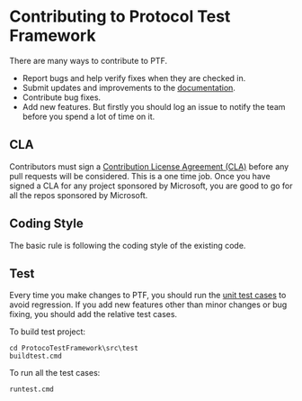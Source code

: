 # Contributing to Protocol Test Framework
There are many ways to contribute to PTF.

* Report bugs and help verify fixes when they are checked in.
* Submit updates and improvements to the [documentation](https://github.com/Microsoft/ProtocolTestFramework/tree/master/docs).
* Contribute bug fixes.
* Add new features. But firstly you should log an issue to notify the team before you spend a lot of time on it.

## CLA
Contributors must sign a [Contribution License Agreement (CLA)](https://cla.microsoft.com/) before any pull requests will be considered. 
This is a one time job. Once you have signed a CLA for any project sponsored by Microsoft, you are good to go for all the repos sponsored by Microsoft.

## Coding Style
The basic rule is following the coding style of the existing code. 

## Test
Every time you make changes to PTF, you should run the [unit test cases](https://github.com/Microsoft/ProtocolTestFramework/tree/master/src/test) to avoid regression.
If you add new features other than minor changes or bug fixing, you should add the relative test cases.

To build test project:
```
cd ProtocoTestFramework\src\test
buildtest.cmd
```

To run all the test cases:
```
runtest.cmd
```


